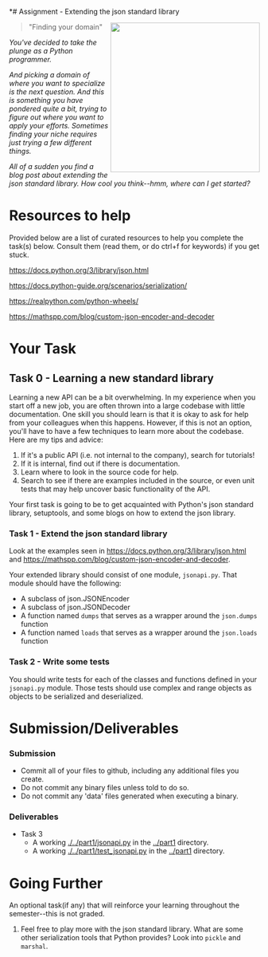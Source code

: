 *# Assignment - Extending the json standard library 

<img align="right" width="300px" src="./media/dart.jpg">

> "Finding your domain"

*You've decided to take the plunge as a Python programmer.*

*And picking a domain of where you want to specialize is the next question. And this is something you have pondered quite a bit, trying to figure out where you want to apply your efforts. Sometimes finding your niche requires just trying a few different things.*

*All of a sudden you find a blog post about extending the json standard library.  How cool you think--hmm, where can I get started?*


# Resources to help

Provided below are a list of curated resources to help you complete the task(s) below. Consult them (read them, or do ctrl+f for keywords) if you get stuck.

https://docs.python.org/3/library/json.html

https://docs.python-guide.org/scenarios/serialization/

https://realpython.com/python-wheels/

https://mathspp.com/blog/custom-json-encoder-and-decoder


# Your Task

## Task 0 - Learning a new standard library

Learning a new API can be a bit overwhelming. In my experience when you start off a new job, you are often thrown into a large codebase with  little documentation. One skill you should learn is that it is okay to ask for help from your colleagues when this happens. However, if this is not an option, you'll have to have a few techniques to learn more about the codebase. Here are my tips and advice:

1. If it's a public API (i.e. not internal to the company), search for tutorials!
2. If it is internal, find out if there is documentation.
3. Learn where to look in the source code for help.
4. Search to see if there are examples included in the source, or even unit tests that may help uncover basic functionality of the API.

Your first task is going to be to get acquainted with Python's json standard library, setuptools, and some blogs on how to extend the json library.

### Task 1 - Extend the json standard library

Look at the examples seen in https://docs.python.org/3/library/json.html and https://mathspp.com/blog/custom-json-encoder-and-decoder. 

Your extended library should consist of one module, `jsonapi.py`. That module should have the following:
* A subclass of json.JSONEncoder
* A subclass of json.JSONDecoder
* A function named `dumps` that serves as a wrapper around the `json.dumps` function
* A function named `loads` that serves as a wrapper around the `json.loads` function

### Task 2 - Write some tests

You should write tests for each of the classes and functions defined in your `jsonapi.py` module. Those tests should use complex and range objects as objects to be serialized and deserialized.


# Submission/Deliverables

### Submission

- Commit all of your files to github, including any additional files you create.
- Do not commit any binary files unless told to do so.
- Do not commit any 'data' files generated when executing a binary.

### Deliverables

- Task 3
	- A working [./../part1/jsonapi.py](./../part1/jsonapi.py) in the [../part1](../part1) directory.
    - A working [./../part1/test_jsonapi.py](./../part1/test_jsonapi.py) in the [../part1](../part1) directory.

# Going Further

An optional task(if any) that will reinforce your learning throughout the semester--this is not graded.

1. Feel free to play more with the json standard library. What are some other serialization tools that Python provides? Look into `pickle` and `marshal`.
